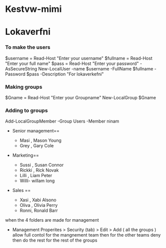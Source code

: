 # Kestvw-mimi
# Lokaverfni
### To make the users
$username = Read-Host "Enter your username"
$fullname = Read-Host "Enter your full name"
$pass = Read-Host "Enter your password" -AsSecureString
New-LocalUser -name $username -FullName $fullname -Password $pass -Description "For lokaverkefni"
### Making groups
$Gname = Read-Host "Enter your Groupname"
New-LocalGroup $Gname

###  Adding to groups
Add-LocalGroupMember -Group Users  -Member ninam
* Senior management==
   * Masi , Mason Young
   * Grey , Gary Cole

* Marketing==

    * Sussi , Susan Connor
    * Rickki , Rick  Novak
    * Lilli , Liam Peter
    * Willi- willam long 

* Sales ==
    * Xasi , Xabi Alsono
    * Oliva , Olivia Perry
    * Ronni, Ronald Barr

when the 4 folders are made
for management 
* Management Properites > Security (tab) > Edit > Add ( all the groups ) 
allow full contol for the mangnement team then for the other teams deny 
then do the rest for the rest of the groups



